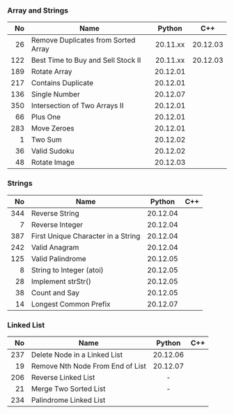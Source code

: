 ### Array and Strings

|  No | Name                                |  Python  |   C++    |
|----:|-------------------------------------|:--------:|:--------:|
|  26 | Remove Duplicates from Sorted Array | 20.11.xx | 20.12.03 |
| 122 | Best Time to Buy and Sell Stock II  | 20.11.xx | 20.12.03 |
| 189 | Rotate Array                        | 20.12.01 |          |
| 217 | Contains Duplicate                  | 20.12.01 |          |
| 136 | Single Number                       | 20.12.07 |          |
| 350 | Intersection of Two Arrays II       | 20.12.01 |          |
|  66 | Plus One                            | 20.12.01 |          |
| 283 | Move Zeroes                         | 20.12.01 |          |
|   1 | Two Sum                             | 20.12.02 |          |
|  36 | Valid Sudoku                        | 20.12.02 |          |
|  48 | Rotate Image                        | 20.12.03 |          |

### Strings

|  No | Name                               |  Python  | C++ |
|----:|------------------------------------|:--------:|:---:|
| 344 | Reverse String                     | 20.12.04 |     |
|   7 | Reverse Integer                    | 20.12.04 |     |
| 387 | First Unique Character in a String | 20.12.04 |     |
| 242 | Valid Anagram                      | 20.12.04 |     |
| 125 | Valid Palindrome                   | 20.12.05 |     |
|   8 | String to Integer (atoi)           | 20.12.05 |     |
|  28 | Implement strStr()                 | 20.12.05 |     |
|  38 | Count and Say                      | 20.12.05 |     |
|  14 | Longest Common Prefix              | 20.12.07 |     |

### Linked List

|  No | Name                             |  Python  | C++ |
|----:|----------------------------------|:--------:|:---:|
| 237 | Delete Node in a Linked List     | 20.12.06 |     |
|  19 | Remove Nth Node From End of List | 20.12.07 |     |
| 206 | Reverse Linked List              |    -     |     |
|  21 | Merge Two Sorted List            |    -     |     |
| 234 | Palindrome Linked List           |          |     |